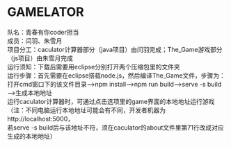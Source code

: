 # GAMELATOR
队名：青春有你coder担当  
成员：闫羽、朱雪月  
项目分工：caculator计算器部分（java项目）由闫羽完成；The_Game游戏部分（js项目）由朱雪月完成  
运行须知：下载后需要用eclipse分别打开两个压缩包里的文件夹  
运行步骤：首先需要在eclipse搭载node.js，然后编译The_Game文件，步骤为：打开cmd窗口下的该文件目录——>npm install——>npm run build——>serve -s build ——>生成本地地址  
运行caculator计算器时，可通过点击选项里的game界面的本地地址运行游戏（注：不同电脑运行本地地址可能会有不同，开发者机器为http://localhost:5000，  
若serve -s build后与该地址不符，须在caculator的about文件里第71行改成对应生成的本地地址）  
